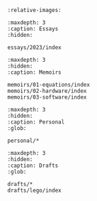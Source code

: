 ```{include} ../README.md
:relative-images:
```

```{toctree}
:maxdepth: 3
:caption: Essays
:hidden:

essays/2023/index
```

```{toctree}
:maxdepth: 3
:hidden:
:caption: Memoirs

memoirs/01-equations/index
memoirs/02-hardware/index
memoirs/03-software/index
```

```{toctree}
:maxdepth: 3
:hidden:
:caption: Personal 
:glob:

personal/*
```

```{toctree}
:maxdepth: 3
:hidden:
:caption: Drafts 
:glob:

drafts/*
drafts/lego/index
```
